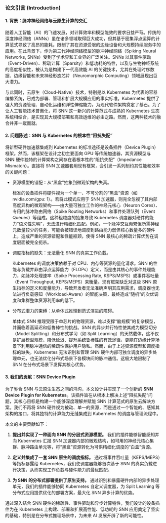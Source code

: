 ### **论文引言 (Introduction)**

#### **1. 背景：脉冲神经网络与云原生计算的交汇**

随着人工智能（AI）的飞速发展，对计算效率和模型能效的要求日益严苛。传统的深度神经网络（ANNs）虽在诸多领域取得巨大成功，但其基于密集浮点运算的计算范式导致了高昂的能耗，限制了其在资源受限的边缘设备和大规模持续服务中的应用。在此背景下，作为第三代神经网络模型的脉冲神经网络（Spiking Neural Networks, SNNs）受到了学术界和工业界的广泛关注。SNNs 以其事件驱动（Event-Driven）、稀疏计算（Sparsity）和低功耗的特性，以及与生物神经系统的高度相似性，被认为是构建下一代高效能 AI 的关键技术，尤其在处理时序数据、边缘智能和未来神经形态芯片（Neuromorphic Computing）领域展现出巨大潜力。

与此同时，云原生（Cloud-Native）技术，特别是以 Kubernetes 为代表的容器编排系统，已成为部署、管理和扩展大规模应用的事实标准。Kubernetes 提供了强大的资源管理、自动化运维和弹性伸缩能力，为现代软件架构奠定了基石。为了让人工智能技术普惠化，将 SNN 这一新兴的计算范式与成熟的 Kubernetes 生态系统相结合，是实现其大规模部署和高效运维的必由之路。然而，这两种技术的融合并非一蹴而就。

#### **2. 问题陈述：SNN 与 Kubernetes 的根本性“阻抗失配”**

将新型硬件加速器集成到 Kubernetes 的标准途径是设备插件（Device Plugin）框架。然而，该框架在设计之初主要面向 GPU 等传统加速器，其资源模型与 SNN 硬件独特的计算架构之间存在着根本性的“阻抗失配”（Impedance Mismatch）。直接将 SNN 加速器套用现有框架，会引发一系列制约其性能和效率的关键问题：

- 资源模型的错配：从“黑盒”抽象到微观架构的失真。
    
    标准的设备插件将硬件视为一个单一、不可分割的“黑盒”资源（如 nvidia.com/gpu: 1）。若将此模式应用于 SNN 加速器，则完全忽视了其内部高度异构的微观架构——由大量可独立工作的神经元核心（Neuron Cores）、专用的脉冲路由网络（Spike Routing Networks）和事件处理队列（Event Queues）等组成。这种粗粒度的抽象导致 Kubernetes 调度器对硬件的能力“语义性失明”，无法进行精细化匹配。例如，一个脉冲交互频繁但所需神经元数量较少的任务，可能会被错误地调度到路由能力弱但核心数量多的硬件上，造成严重的资源错配和性能瓶颈，使得 SNN 最核心的稀疏计算优势在调度层面被完全扼杀。
    
- 调度指标的缺失：无法量化 SNN 的真实工作负载。
    
    Kubernetes 的调度决策依赖于对 CPU、内存等资源的量化请求。SNN 的性能与负载并非由浮点运算能力（FLOPs）定义，而是由其核心的事件处理能力，如脉冲处理速率（Spike Processing Rate, KSPS/MSPS）或事件吞吐量（Event Throughput, KEPS/MEPS）来衡量。现有框架缺乏对这些 SNN 原生指标的定义和度量能力，导致开发者无法准确声明其应用需求，调度器也无法进行负载感知（Workload-Aware）的智能决策，最终造成“随机”的次优调度和集群整体资源利用率的低下。
    
- 分布式潜力的束缚：从单体式推理到范式演进的障碍。
    
    单体式 SNN 推理受限于单芯片的物理资源，难以支撑“脑规模”的复杂模型，并面临着高延迟和低鲁棒性的挑战。SNN 的异步并行特性使其成为模型切分（Model Splitting）和分布式学习（如 Split Learning）的天然载体，这不仅是扩展模型规模、降低延迟、提升系统鲁棒性的有效途径，更能在边缘计算场景下利用脉冲通信的稀疏性保护用户隐私。然而，由于上述资源模型和调度指标的缺失，Kubernetes 无法识别和管理 SNN 硬件内部可独立调度的异步处理单元，也无法优化分布式场景下各模块间的脉冲通信。这极大地限制了 SNN 在分布式场景下发挥其核心优势。
    

#### **3. 我们的贡献：SNN Device Plugin**

为了弥合 SNN 与云原生生态之间的鸿沟，本文设计并实现了一个创新的 **SNN Device Plugin for Kubernetes**。该插件旨在从根本上解决上述“阻抗失配”问题，其核心目标是构建一个能够深度理解并赋能 SNN 计算范式的原生云解决方案。我们不再将 SNN 硬件视为被动、单一的资源，而是通过一个智能的、感知其架构的接口，将其独特的计算能力无缝集成到 Kubernetes 的调度与管理流程中。

本文的主要贡献如下：

1. **提出并实现了一种面向 SNN 的分层式资源模型。** 我们的插件能够智能感知并向 Kubernetes 汇报 SNN 加速器内部的微观结构，如可用的神经元核心集群、脉冲路由单元等，将“黑盒”资源转化为可供精细化调度的“白盒”资源。
    
2. **定义并集成了一套 SNN 原生的调度指标。** 通过将事件吞吐量（KEPS/MEPS）等指标暴露给 Kubernetes，我们使调度器能够首次基于 SNN 的真实负载进行决策，从而实现工作负载与硬件能力的最优匹配。
    
3. **为 SNN 的分布式部署提供了原生支持。** 通过识别和暴露硬件内部的异步处理单元，我们的插件能够协同 Kubernetes 自定义调度器，为 Split Learning 等分布式应用提供优化的部署方案，最大化 SNN 异步计算的优势。
    

通过深入结合 SNN 硬件的稀疏性、事件驱动和异步计算特性，我们设计的设备插件为在 Kubernetes 上构建、部署和扩展高性能、低功耗的 SNN 应用奠定了坚实的基础，特别是在分布式推理场景中，为未来 AI 发展开辟了新的可能性。